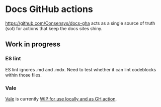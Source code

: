# Docs GitHub actions

https://github.com/Consensys/docs-gha acts as a single source of truth (sot) for actions that keep 
the docs sites shiny.

## Work in progress

### ES lint

ES lint ignores .md and .mdx. Need to test whether it can lint codeblocks within those files.

### Vale

[Vale](https://vale.sh/docs/) is currently [WIP for use locally and as GH action](spelling/README.md). 

